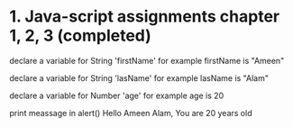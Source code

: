 # 1. Java-script assignments chapter 1, 2, 3  (completed)

declare a variable for String 'firstName' for example firstName is "Ameen"

declare a variable for String 'lasName' for example lasName is "Alam"

declare a variable for Number 'age' for example age is 20

print meassage in alert() Hello Ameen Alam, You are 20 years old